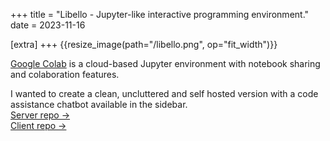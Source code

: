 +++
title = "Libello - Jupyter-like interactive programming environment."
date = 2023-11-16

[extra]
+++
{{resize_image(path="/libello.png", op="fit_width")}}

[Google Colab](https://colab.research.google.com/) is a cloud-based Jupyter environment with notebook sharing and colaboration features.

I wanted to create a clean, uncluttered and self hosted version with a code assistance chatbot available in the sidebar.  
[Server repo ->](https://github.com/aaryadav/libello-server)  
[Client repo ->](https://github.com/aaryadav/libello-client)